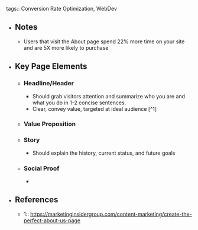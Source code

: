 tags:: Conversion Rate Optimization, WebDev

- ## Notes
	- Users that visit the About page spend 22% more time on your site and are 5X more likely to purchase
- ## Key Page Elements
	- ### Headline/Header
		- Should grab visitors attention and summarize who you are and what you do in 1-2 concise sentences.
		- Clear, convey value, targeted at ideal audience [^1]
	- ### Value Proposition
	- ### Story
		- Should explain the history, current status, and future goals
	- ### Social Proof
		-
- ## References
	- 1:: https://marketinginsidergroup.com/content-marketing/create-the-perfect-about-us-page